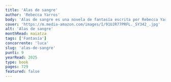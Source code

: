 ```yaml
---
title: 'Alas de sangre'
author: 'Rebecca Yarros'
body: 'Alas de sangre es una novela de fantasía escrita por Rebecca Yarros. La historia sigue a dos hermanas, quienes deben enfrentarse a un mundo lleno de magia y secretos mientras luchan por proteger su hogar y descubrir la verdad sobre su familia.'
cover: 'https://m.media-amazon.com/images/I/91UJR77PRFL._SY342_.jpg'
alt: 'Alas de sangre'
monthRead: maiatza
tags: ['Fantasía']
concorrente: 'luca'
slug: 'alas-de-sangre'
punti: 9
yearRead: 2025
type: book
pages: 729
featured: false
---
```

